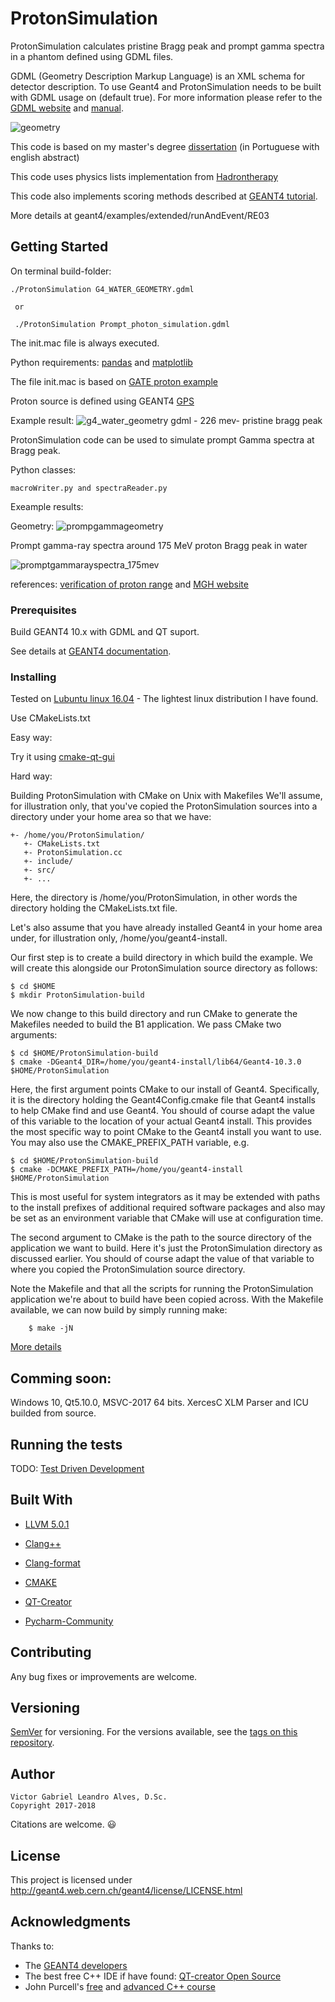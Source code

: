 # ProtonSimulation
ProtonSimulation calculates pristine Bragg peak and prompt gamma spectra in a phantom defined using GDML files.

GDML (Geometry Description Markup Language) is an XML schema for detector description.
To use Geant4 and ProtonSimulation needs to be built with GDML usage on (default true). For more
information please refer to the [GDML website](http://gdml.web.cern.ch/GDML) and
[manual](http://gdml.web.cern.ch/GDML/doc/GDMLmanual.pdf).

![geometry](https://user-images.githubusercontent.com/6777517/34076063-a55b0aa8-e2c1-11e7-927b-f9782534b38e.jpg)

This code is based on my master's degree [dissertation](http://www1.inca.gov.br/pqrt/download/trab/dissertacao_mestrado_victor_gabriel_leandro_alves.pdf) (in Portuguese with english abstract)

This code uses physics lists implementation from [Hadrontherapy](https://twiki.cern.ch/twiki/bin/view/Geant4/AdvancedExamplesHadrontherapy)

This code also implements scoring methods described at [GEANT4 tutorial](http://geant4.slac.stanford.edu/SLACTutorial14/Scoring1.pdf).

More details at geant4/examples/extended/runAndEvent/RE03

## Getting Started
On terminal build-folder:

    ./ProtonSimulation G4_WATER_GEOMETRY.gdml
     
     or 
     
     ./ProtonSimulation Prompt_photon_simulation.gdml


The init.mac file is always executed.  
     
Python requirements: [pandas](https://pandas.pydata.org/) and [matplotlib](https://matplotlib.org/)

The file init.mac is based on [GATE proton example](https://dsarrut.gitbooks.io/gate-exercises/content/ex3.html)

Proton source is defined using GEANT4 [GPS](http://nngroup.physics.sunysb.edu/captain/reference/master/detSim/dox/detSimGPS.html)

Example result:
![g4_water_geometry gdml - 226 mev- pristine bragg peak](https://user-images.githubusercontent.com/6777517/34075937-409cef8a-e2be-11e7-8cdd-fc9772981484.jpg)

ProtonSimulation code can be used to simulate prompt Gamma spectra at Bragg peak. 

Python classes:
    
    macroWriter.py and spectraReader.py
    
Exeample results:

Geometry:
    ![prompgammageometry](https://user-images.githubusercontent.com/6777517/35195840-70315552-feb0-11e7-8cab-e69f70562b6f.jpg)


Prompt gamma-ray spectra around 175 MeV proton Bragg peak in water

   ![promptgammarayspectra_175mev](https://user-images.githubusercontent.com/6777517/35195851-98fbdc82-feb0-11e7-8be6-79e6ab2b721c.jpg)

   
references: [verification of proton range](http://iopscience.iop.org/article/10.1088/0031-9155/59/23/7089/pdf) and
            [MGH website](https://gray.mgh.harvard.edu/research/imaging/246-prompt-gamma)

### Prerequisites

Build GEANT4 10.x with GDML and QT suport.

See details at [GEANT4 documentation](https://geant4.web.cern.ch/geant4/UserDocumentation/UsersGuides/InstallationGuide/html/ch02.html).

### Installing

Tested on [Lubuntu linux 16.04](http://lubuntu.net/) - The lightest linux distribution I have found.

Use CMakeLists.txt

Easy way:

Try it using [cmake-qt-gui](https://launchpad.net/ubuntu/xenial/+package/cmake-qt-gui)

Hard way:

Building ProtonSimulation with CMake on Unix with Makefiles
We'll assume, for illustration only, that you've copied the ProtonSimulation sources into a directory under your home area so that we have:

    +- /home/you/ProtonSimulation/
       +- CMakeLists.txt
       +- ProtonSimulation.cc
       +- include/
       +- src/
       +- ...

Here, the directory is /home/you/ProtonSimulation, in other words the directory holding the CMakeLists.txt file.

Let's also assume that you have already installed Geant4 in your home area under, for illustration only, /home/you/geant4-install.

Our first step is to create a build directory in which build the example. We will create this alongside our ProtonSimulation source directory as follows:

    $ cd $HOME
    $ mkdir ProtonSimulation-build

We now change to this build directory and run CMake to generate the Makefiles needed to build the B1 application. We pass CMake two arguments:

    $ cd $HOME/ProtonSimulation-build
    $ cmake -DGeant4_DIR=/home/you/geant4-install/lib64/Geant4-10.3.0 $HOME/ProtonSimulation

Here, the first argument points CMake to our install of Geant4. Specifically, it is the directory holding the Geant4Config.cmake file that Geant4 installs to help CMake find and use Geant4. You should of course adapt the value of this variable to the location of your actual Geant4 install. This provides the most specific way to point CMake to the Geant4 install you want to use. You may also use the CMAKE_PREFIX_PATH variable, e.g.

    $ cd $HOME/ProtonSimulation-build
    $ cmake -DCMAKE_PREFIX_PATH=/home/you/geant4-install $HOME/ProtonSimulation

This is most useful for system integrators as it may be extended with paths to the install prefixes of additional required software packages and also may be set as an environment variable that CMake will use at configuration time.

The second argument to CMake is the path to the source directory of the application we want to build. Here it's just the ProtonSimulation directory as discussed earlier. You should of course adapt the value of that variable to where you copied the ProtonSimulation source directory.

Note the Makefile and that all the scripts for running the ProtonSimulation application we're about to build have been copied across. With the Makefile available, we can now build by simply running make:

        $ make -jN

[More details](https://geant4.web.cern.ch/geant4/UserDocumentation/UsersGuides/ForApplicationDeveloper/html/ch02s08.html)

##  Comming soon: 

Windows 10, Qt5.10.0, MSVC-2017 64 bits. XercesC XLM Parser and ICU builded from source.  

## Running the tests

TODO: [Test Driven Development](http://agiledata.org/essays/tdd.html)

## Built With
* [LLVM 5.0.1](http://llvm.org/)
* [Clang++](http://clang.llvm.org/)
* [Clang-format](https://clang.llvm.org/docs/ClangFormat.html)
* [CMAKE](https://cmake.org/)
* [QT-Creator](https://en.wikipedia.org/wiki/Qt_Creator)

* [Pycharm-Community](https://www.jetbrains.com/pycharm/)

## Contributing

Any bug fixes or improvements are welcome.

## Versioning

[SemVer](http://semver.org/) for versioning. For the versions available, see the [tags on this repository](https://github.com/your/project/tags).

## Author
    Victor Gabriel Leandro Alves, D.Sc.
    Copyright 2017-2018
   
Citations are welcome. :smiley:

## License

This project is licensed under http://geant4.web.cern.ch/geant4/license/LICENSE.html

## Acknowledgments

Thanks to:
* The [GEANT4 developers](http://geant4.web.cern.ch/geant4/collaboration/contacts.shtml)
* The best free C++ IDE if have found: [QT-creator Open Source](https://www.qt.io/download-qt-for-application-development)
* John Purcell's [free](https://www.udemy.com/free-learn-c-tutorial-beginners/) and [advanced C++ course](https://www.udemy.com/learn-advanced-c-programming/)
